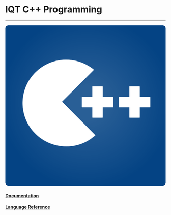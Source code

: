 # IQT C++ Programming

---

![](/assets/cpp.png)

#### [Documentation](http://www.cplusplus.com/doc/tutorial/)

#### [Language Reference](http://en.cppreference.com/w/)



